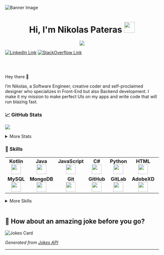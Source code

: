 ![Banner Image](https://github.com/IHateSyntaxErrors/IHateSyntaxErrors/blob/main/NPBanner3.png?raw=true)

<h1 align="center"><b>Hi, I'm Nikolas Pateras </b><img src="https://media.giphy.com/media/hvRJCLFzcasrR4ia7z/giphy.gif" width="35"></h1>

<p align="center">
  <a href="https://github.com/DenverCoder1/readme-typing-svg"><img src="https://readme-typing-svg.herokuapp.com?font=Time+New+Roman&color=1CB5E0&size=25&center=true&vCenter=true&width=600&height=100&lines=Software+Engineer,;Studied+Computer+Science,;Active+Learner/Researcher,;Love+to+learn+new+things!+<3"></a>
</p>

[![LinkedIn Link](https://img.shields.io/badge/LINKEDIN-12100E?logo=linkedin&color=282A36&logoColor=white)]([https://stackoverflow.com/users/9004679/i-hate-syntax-errors](https://www.linkedin.com/in/nikolas-pateras/))
[![StackOverflow Link](https://img.shields.io/badge/STACKOVERFLOW-12100E?logo=stackoverflow&color=2bc6da&logoColor=white)](https://stackoverflow.com/users/9004679/i-hate-syntax-errors)

<br/>
<br/>

Hey there 👋

I’m Nikolas, a Software Engineer, creative coder and self-proclaimed designer who specializes in Front-End but also Backend development. I make it my mission to make perfect UIs on my apps and write code that will run blazing fast.


### 📈 GitHub Stats
<p><img src="https://github-readme-streak-stats.herokuapp.com/?user=IHateSyntaxErrors&theme=react"/></p>

<details>
  <summary>More Stats</summary>
  <br/>
  
  ![Nikolas's GitHub Stats](https://github-readme-stats.vercel.app/api?username=IHateSyntaxErrors&show_icons=true&count_private=true&theme=react&include_all_commits=true)
         
  ![Nikolas's Top Languages](https://github-readme-stats.vercel.app/api/top-langs/?username=IHateSyntaxErrors&hide=html&layout=compact&theme=react)
</details>


### 💼 Skills
<table width="320px">
    <tbody>
        <tr valign="top">
          <td width="80px" align="center">
            <span><strong>Kotlin</strong></span><br>
            <img height="32px" src="https://cdn.jsdelivr.net/gh/devicons/devicon/icons/kotlin/kotlin-original.svg"> 
          </td>
          <td width="80px" align="center">
            <span><strong>Java</strong></span><br>
            <img height="32" src="https://cdn.jsdelivr.net/gh/devicons/devicon/icons/java/java-original.svg">
            </td>
          <td width="80px" align="center">
            <span><strong>JavaScript</strong></span><br>
            <img height="32px" src="https://cdn.jsdelivr.net/gh/devicons/devicon/icons/javascript/javascript-plain.svg"> 
          </td>
          <td width="80px" align="center">
            <span><strong>C#</strong></span><br>
            <img height="32px" src="https://cdn.jsdelivr.net/gh/devicons/devicon/icons/csharp/csharp-original.svg">
            </td>
          <td width="80px" align="center">
            <span><strong>Python</strong></span><br>
            <img height="32px" src="https://cdn.jsdelivr.net/gh/devicons/devicon/icons/python/python-original.svg">
          </td>  
          <td width="80px" align="center">
            <span><strong>HTML</strong></span><br>
            <img height="32" src="https://cdn.jsdelivr.net/gh/devicons/devicon/icons/html5/html5-original.svg">
          </td>
          <td width="80px" align="center">
            <span><strong>CSS</strong></span><br>
            <img height="32px" src="https://cdn.jsdelivr.net/gh/devicons/devicon/icons/css3/css3-original.svg">
          </td>
        </tr>
        <tr valign="top">
          <td width="80px" align="center">
            <span><strong>MySQL</strong></span><br>
            <img height="32px" src="https://cdn.jsdelivr.net/gh/devicons/devicon/icons/mysql/mysql-original-wordmark.svg">
          </td>
          <td width="80px" align="center">
            <span><strong>MongoDB</strong></span><br>
            <img height="32px" src="https://cdn.jsdelivr.net/gh/devicons/devicon/icons/mongodb/mongodb-original-wordmark.svg">
          </td>
          <td width="80px" align="center">
            <span><strong>Git</strong></span><br>
            <img height="32px" src="https://cdn.jsdelivr.net/gh/devicons/devicon/icons/git/git-plain.svg">
          </td>
          <td width="80px" align="center">
            <span><strong>GitHub</strong></span><br>
            <img height="32px" src="https://cdn.jsdelivr.net/gh/devicons/devicon/icons/github/github-original.svg">
          </td>
          <td width="80px" align="center">
            <span><strong>GitLab</strong></span><br>
            <img height="32px" src="https://cdn.jsdelivr.net/gh/devicons/devicon/icons/gitlab/gitlab-original.svg">
          </td>
          <td width="80px" align="center">
            <span><strong>AdobeXD</strong></span><br>
            <img height="32px" src="https://cdn.jsdelivr.net/gh/devicons/devicon/icons/xd/xd-plain.svg">
          </td>
          <td width="80px" align="center">
            <span><strong>Photoshop</strong></span><br>
            <img height="32px" src="https://cdn.jsdelivr.net/gh/devicons/devicon/icons/photoshop/photoshop-plain.svg">
          </td>
        </tr>
    </tbody>
</table>

<details>
  <summary>More Skills</summary>
  <br/>
  
  ![TypeScript](https://img.shields.io/badge/TypeScript-007ACC?style=flat&logo=typescript&logoColor=white)
  
</details>

<br/>

## 📣 How about an amazing joke before you go?

![Jokes Card](https://readme-jokes.vercel.app/api?hideBorder&theme=react)

_Generated from [Jokes API](https://readme-jokes.vercel.app/api)_

---

<br>

